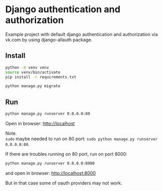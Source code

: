 Django authentication and authorization
=======================================

Example project with default django authentication and authorization via vk.com by using django-allauth package.

Install
-------
```bash
python -m venv venv
source venv/bin/activate
pip install -r requirements.txt

python manage.py migrate
```

Run
---

```bash
python manage.py runserver 0.0.0.0:80
```

Open in browser: [http://localhost](http://localhost)

Note.<br/>
`sudo` maybe needed to run on 80 port: `sudo python manage.py runserver 0.0.0.0:80`.

If there are troubles running on 80 port, run on port 8000:
```bash
python manage.py runserver 0.0.0.0:8000
```
and open in browser: [http://localhost:8000](http://localhost:8000)

But in that case some of oauth providers may not work.
